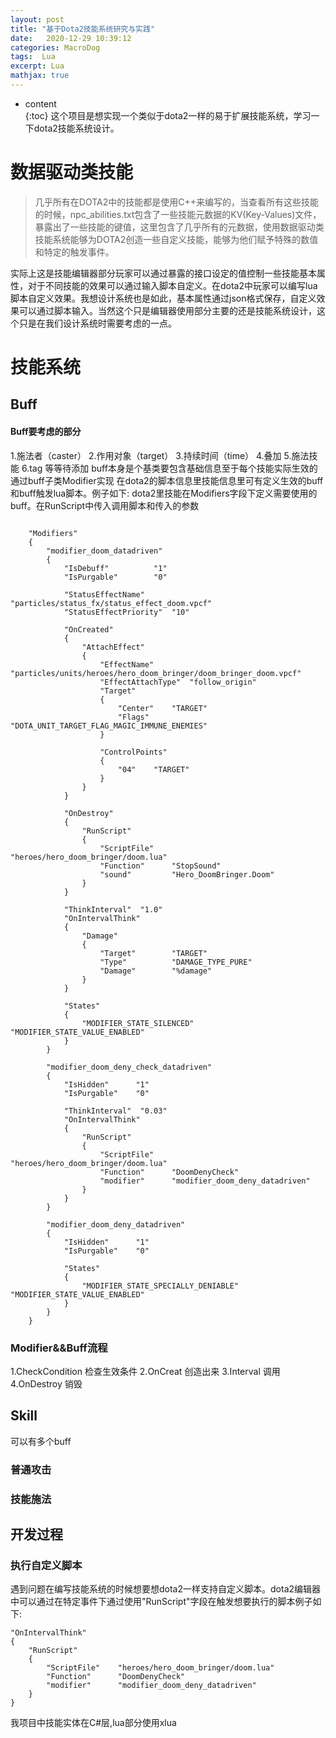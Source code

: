 ```yaml
---
layout: post
title: "基于Dota2技能系统研究与实践"
date:   2020-12-29 10:39:12
categories: MacroDog
tags:  Lua 
excerpt: Lua
mathjax: true
---
```

* content  
{:toc}
这个项目是想实现一个类似于dota2一样的易于扩展技能系统，学习一下dota2技能系统设计。   
# 数据驱动类技能
>几乎所有在DOTA2中的技能都是使用C++来编写的，当查看所有这些技能的时候，npc_abilities.txt包含了一些技能元数据的KV(Key-Values)文件，暴露出了一些技能的键值，这里包含了几乎所有的元数据，使用数据驱动类技能系统能够为DOTA2创造一些自定义技能，能够为他们赋予特殊的数值和特定的触发事件。
> 
实际上这是技能编辑器部分玩家可以通过暴露的接口设定的值控制一些技能基本属性，对于不同技能的效果可以通过输入脚本自定义。在dota2中玩家可以编写lua脚本自定义效果。我想设计系统也是如此，基本属性通过json格式保存，自定义效果可以通过脚本输入。当然这个只是编辑器使用部分主要的还是技能系统设计，这个只是在我们设计系统时需要考虑的一点。
# 技能系统
## Buff
#### Buff要考虑的部分    
1.施法者（caster）
2.作用对象（target）
3.持续时间（time）
4.叠加
5.施法技能
6.tag
等等待添加
buff本身是个基类要包含基础信息至于每个技能实际生效的通过buff子类Modifier实现
在dota2的脚本信息里技能信息里可有定义生效的buff和buff触发lua脚本。例子如下:
dota2里技能在Modifiers字段下定义需要使用的buff。在RunScript中传入调用脚本和传入的参数
~~~

	"Modifiers"
	{
		"modifier_doom_datadriven"
		{
			"IsDebuff"			"1"
			"IsPurgable"		"0"
	
			"StatusEffectName" 		"particles/status_fx/status_effect_doom.vpcf" 	   
			"StatusEffectPriority"  "10"
	
			"OnCreated"
			{
				"AttachEffect"
				{
					"EffectName"        "particles/units/heroes/hero_doom_bringer/doom_bringer_doom.vpcf"
					"EffectAttachType"  "follow_origin"
					"Target"
					{
						"Center"	"TARGET"
						"Flags"		"DOTA_UNIT_TARGET_FLAG_MAGIC_IMMUNE_ENEMIES"
					}

					"ControlPoints"
					{
						"04"	"TARGET"
					}
				}
			}

			"OnDestroy"
			{
				"RunScript"
				{
					"ScriptFile"	"heroes/hero_doom_bringer/doom.lua"
					"Function"		"StopSound"
					"sound"			"Hero_DoomBringer.Doom"
				}
			}

			"ThinkInterval"  "1.0"
			"OnIntervalThink"
			{
				"Damage"
				{
					"Target"		"TARGET"
					"Type"			"DAMAGE_TYPE_PURE"
					"Damage"		"%damage"
				}
			}

			"States"
			{
				"MODIFIER_STATE_SILENCED"		"MODIFIER_STATE_VALUE_ENABLED"
			}
		}

		"modifier_doom_deny_check_datadriven"
		{
			"IsHidden"		"1"
			"IsPurgable"	"0"

			"ThinkInterval"  "0.03"
			"OnIntervalThink"
			{
				"RunScript"
				{
					"ScriptFile"	"heroes/hero_doom_bringer/doom.lua"
					"Function"		"DoomDenyCheck"
					"modifier"		"modifier_doom_deny_datadriven"
				}
			}
		}

		"modifier_doom_deny_datadriven"
		{
			"IsHidden"		"1"
			"IsPurgable"	"0"

			"States"
			{
				"MODIFIER_STATE_SPECIALLY_DENIABLE"		"MODIFIER_STATE_VALUE_ENABLED"
			}
		}
	}
~~~
### Modifier&&Buff流程
1.CheckCondition 检查生效条件
2.OnCreat 创造出来
3.Interval 调用
4.OnDestroy 销毁
## Skill
可以有多个buff
### 普通攻击
### 技能施法


## 开发过程
### 执行自定义脚本
遇到问题在编写技能系统的时候想要想dota2一样支持自定义脚本。dota2编辑器中可以通过在特定事件下通过使用"RunScript"字段在触发想要执行的脚本例子如下:
~~~
"OnIntervalThink"
{
	"RunScript"
	{
		"ScriptFile"	"heroes/hero_doom_bringer/doom.lua"
		"Function"		"DoomDenyCheck"
		"modifier"		"modifier_doom_deny_datadriven"
	}
}
~~~~
我项目中技能实体在C#层,lua部分使用xlua

